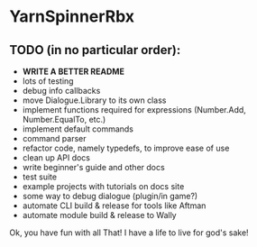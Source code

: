 # YarnSpinnerRbx

## TODO (in no particular order):
- **WRITE A BETTER README**
- lots of testing
- debug info callbacks
- move Dialogue.Library to its own class
- implement functions required for expressions (Number.Add, Number.EqualTo, etc.)
- implement default commands
- command parser
- refactor code, namely typedefs, to improve ease of use
- clean up API docs
- write beginner's guide and other docs
- test suite
- example projects with tutorials on docs site
- some way to debug dialogue (plugin/in game?)
- automate CLI build & release for tools like Aftman
- automate module build & release to Wally

Ok, you have fun with all That!
I have a life to live for god's sake!